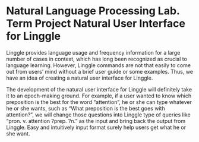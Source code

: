 Natural Language Processing Lab. Term Project
Natural User Interface for Linggle
=============================================
Linggle provides language usage and frequency information for a large number of cases in context, which has long been recognized as crucial to language learning. However, Linggle commands are not that easily to come out from users’ mind without a brief user guide or some examples. Thus, we have an idea of creating a natural user interface for Linggle. 

The development of  the natural user interface for Linggle will definitely take it to an epoch-making ground. For example, if a user wanted to know which preposition is the best for the word “attention”, he or she can type whatever he or she wants, such as “What preposition is the best goes with attention?”, we will change those questions into Linggle type of queries like “pron. v. attention ?prep. ?n.” as the input and bring back the output from Linggle. Easy and intuitively input format surely help users get what he or she want. 
